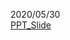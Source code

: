 2020/05/30  
[PPT_Slide](https://github.com/kwangjunechoi7/Statistics_HS/1_Personal_Research/Ji/reveal.js/slide/linear-algebra-chapter-3.html)
